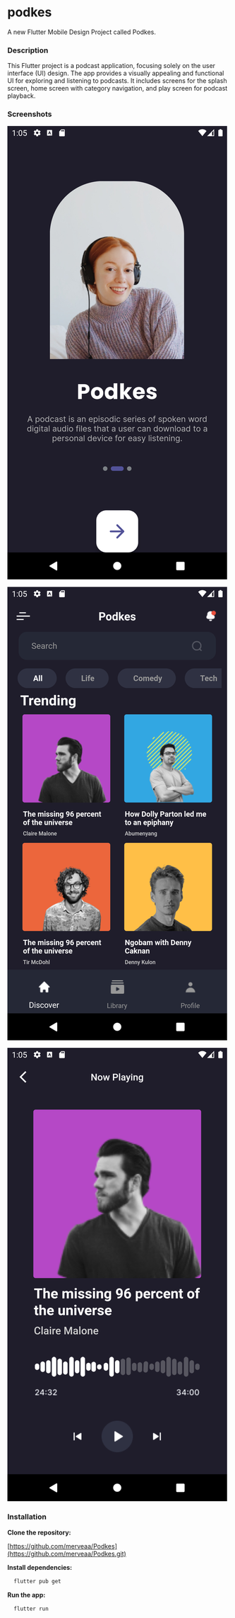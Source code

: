 # podkes

A new Flutter Mobile Design Project called Podkes.

### Description

This Flutter project is a podcast application, focusing solely on the user interface (UI) design. The app provides a visually appealing and functional UI for exploring and listening to podcasts. It includes screens for the splash screen, home screen with category navigation, and play screen for podcast playback.

### Screenshots

![Screenshots 1](screenshots/screenshot1.png)

![Screenshots 2](screenshots/screenshot2.png)

![Screenshots 3](screenshots/screenshot3.png)

### Installation

**Clone the repository:**

[https://github.com/merveaa/Podkes](https://github.com/merveaa/Podkes.git)

**Install dependencies:**

```bash
  flutter pub get
```

**Run the app:**

```bash
  flutter run
```
